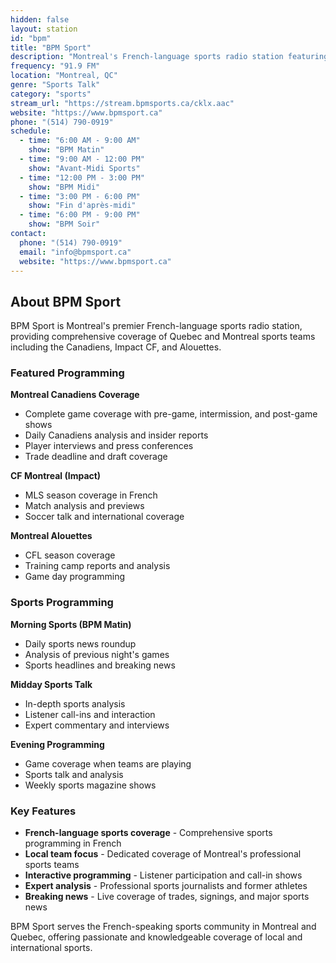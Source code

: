 ```yaml
---
hidden: false
layout: station
id: "bpm"
title: "BPM Sport"
description: "Montreal's French-language sports radio station featuring comprehensive sports coverage and analysis"
frequency: "91.9 FM"
location: "Montreal, QC"
genre: "Sports Talk"
category: "sports"
stream_url: "https://stream.bpmsports.ca/cklx.aac"
website: "https://www.bpmsport.ca"
phone: "(514) 790-0919"
schedule:
  - time: "6:00 AM - 9:00 AM"
    show: "BPM Matin"
  - time: "9:00 AM - 12:00 PM"
    show: "Avant-Midi Sports"
  - time: "12:00 PM - 3:00 PM"
    show: "BPM Midi"
  - time: "3:00 PM - 6:00 PM"
    show: "Fin d'après-midi"
  - time: "6:00 PM - 9:00 PM"
    show: "BPM Soir"
contact:
  phone: "(514) 790-0919"
  email: "info@bpmsport.ca"
  website: "https://www.bpmsport.ca"
---
```


## About BPM Sport

BPM Sport is Montreal's premier French-language sports radio station, providing comprehensive coverage of Quebec and Montreal sports teams including the Canadiens, Impact CF, and Alouettes.

### Featured Programming

**Montreal Canadiens Coverage**
- Complete game coverage with pre-game, intermission, and post-game shows
- Daily Canadiens analysis and insider reports
- Player interviews and press conferences
- Trade deadline and draft coverage

**CF Montreal (Impact)**
- MLS season coverage in French
- Match analysis and previews
- Soccer talk and international coverage

**Montreal Alouettes**
- CFL season coverage
- Training camp reports and analysis
- Game day programming

### Sports Programming

**Morning Sports (BPM Matin)**
- Daily sports news roundup
- Analysis of previous night's games
- Sports headlines and breaking news

**Midday Sports Talk**
- In-depth sports analysis
- Listener call-ins and interaction
- Expert commentary and interviews

**Evening Programming**
- Game coverage when teams are playing
- Sports talk and analysis
- Weekly sports magazine shows

### Key Features

- **French-language sports coverage** - Comprehensive sports programming in French
- **Local team focus** - Dedicated coverage of Montreal's professional sports teams
- **Interactive programming** - Listener participation and call-in shows
- **Expert analysis** - Professional sports journalists and former athletes
- **Breaking news** - Live coverage of trades, signings, and major sports news

BPM Sport serves the French-speaking sports community in Montreal and Quebec, offering passionate and knowledgeable coverage of local and international sports.
